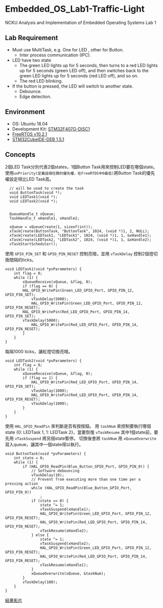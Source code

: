 # Embedded_OS_Lab1-Traffic-Light
NCKU Analysis and Implementation of Embedded Operating Systems Lab 1

## Lab Requirement

* Must use MultiTask, e.g.  One for LED ,  other for Button.
  * Inter process communication (IPC).
* LED have two state
  * The green LED lights up for 5 seconds, then turns to a red LED lights up for 5 seconds (green LED off), and then switches back to the green LED lights up for 5 seconds (red LED off), and so on.
  * The red LED blinking.
* If the button is pressed, the LED will switch to another state.
  * Debounce.
  * Edge detection.

## Environment

* OS: Ubuntu 18.04
* Development Kit: [STM32F407G-DISC1](https://www.st.com/en/evaluation-tools/stm32f4discovery.html)
* [FreeRTOS v10.2.1](https://github.com/FreeRTOS/FreeRTOS/tree/V10.2.1)
* [STM32CubeIDE-DEB 1.5.1](https://www.st.com/en/development-tools/stm32cubeide.html)

## Concepts

2個LED Task分別代表2個states，1個Button Task用來控制LED要在哪個state。
使用`uxPriority(定義這個任務的優先權，在FreeRTOS中0最低)`將Button Task的優先權設定得比LED Task高。
```c=
  // will be used to create the task
  void ButtonTask(void *);
  void LEDTask1(void *);
  void LEDTask2(void *);
  
  
  QueueHandle_t xQueue;
  TaskHandle_t xHandle1, xHandle2;
  
  xQueue = xQueueCreate(1, sizeof(int));
  xTaskCreate(ButtonTask, "ButtonTask", 1024, (void *)1, 2, NULL);
  xTaskCreate(LEDTask1, "LEDTask1", 1024, (void *)1, 1, &xHandle1);
  xTaskCreate(LEDTask2, "LEDTask2", 1024, (void *)1, 1, &xHandle2);
  vTaskStartScheduler();
```

使用 `GPIO_PIN_SET` 和 `GPIO_PIN_RESET` 控制亮暗，並用 `vTaskDelay` 控制2個燈切換間隔的ticks。
```c=
void LEDTask1(void *pvParameters) {
    int flag = 0;
    while (1) {
        xQueueReceive(xQueue, &flag, 0);
        if (flag == 0) {
	    HAL_GPIO_WritePin(Green_LED_GPIO_Port, GPIO_PIN_12, GPIO_PIN_SET);
            vTaskDelay(5000);
            HAL_GPIO_WritePin(Green_LED_GPIO_Port, GPIO_PIN_12, GPIO_PIN_RESET);
 	    HAL_GPIO_WritePin(Red_LED_GPIO_Port, GPIO_PIN_14, GPIO_PIN_SET);
 	    vTaskDelay(5000);
            HAL_GPIO_WritePin(Red_LED_GPIO_Port, GPIO_PIN_14, GPIO_PIN_RESET);
        }
    }
}
```

每隔1000 ticks，讓紅燈切換亮暗。
```c=
void LEDTask2(void *pvParameters) {
    int flag = 0;
    while (1) {
        xQueueReceive(xQueue, &flag, 0);
        if (flag == 1) {
            HAL_GPIO_WritePin(Red_LED_GPIO_Port, GPIO_PIN_14, GPIO_PIN_SET);
            vTaskDelay(1000);
            HAL_GPIO_WritePin(Red_LED_GPIO_Port, GPIO_PIN_14, GPIO_PIN_RESET);
            vTaskDelay(1000);
        }
    }
}
```
使用 `HAL_GPIO_ReadPin` 來判斷是否有按按鈕。
用 `taskNum` 來控制要執行哪個state {0: LEDTask 1, 1: LEDTask 2}，當要恢復 `vTaskResume` 其中1個state前，要先用 `vTaskSuspend` 將另個state暫停。
切換後會將 `taskNum` 用 `xQueueOverwrite` 寫入queue，讓其中一個state得以執行。
```c=
void ButtonTask(void *pvParameters) {
	int state = 0;
	while (1) {
		if (HAL_GPIO_ReadPin(Blue_Button_GPIO_Port, GPIO_PIN_0)) {
			// Software debouncing
			vTaskDelay(10);
			// Prevent from executing more than one time per a pressing action
			while (HAL_GPIO_ReadPin(Blue_Button_GPIO_Port, GPIO_PIN_0))
			    ;
			if (state == 0) {
				state ^= 1;
				vTaskSuspend(xHandle1);
				HAL_GPIO_WritePin(Green_LED_GPIO_Port, GPIO_PIN_12, GPIO_PIN_RESET);
				HAL_GPIO_WritePin(Red_LED_GPIO_Port, GPIO_PIN_14, GPIO_PIN_RESET);
				vTaskResume(xHandle2);
			} else {
				state ^= 1;
				vTaskSuspend(xHandle2);
				HAL_GPIO_WritePin(Green_LED_GPIO_Port, GPIO_PIN_12, GPIO_PIN_RESET);
				HAL_GPIO_WritePin(Red_LED_GPIO_Port, GPIO_PIN_14, GPIO_PIN_RESET);
				vTaskResume(xHandle1);
			}
			xQueueOverwrite(xQueue, &taskNum);
		}
		vTaskDelay(100);
	}
}
```

[結果影片](https://imgur.com/8X6XUwc)
